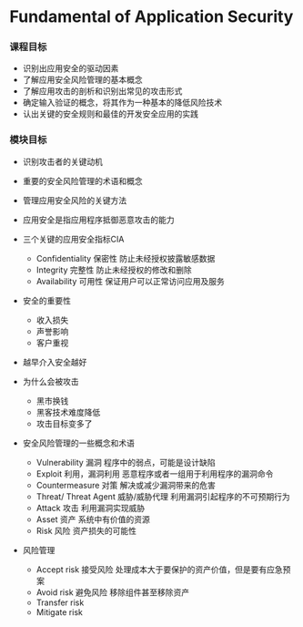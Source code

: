 # Fundamental of Application Security

### 课程目标

* 识别出应用安全的驱动因素
* 了解应用安全风险管理的基本概念
* 了解应用攻击的剖析和识别出常见的攻击形式
* 确定输入验证的概念，将其作为一种基本的降低风险技术
* 认出关键的安全规则和最佳的开发安全应用的实践

### 模块目标

* 识别攻击者的关键动机
* 重要的安全风险管理的术语和概念
* 管理应用安全风险的关键方法

* 应用安全是指应用程序抵御恶意攻击的能力

* 三个关键的应用安全指标CIA

  * Confidentiality 保密性 防止未经授权披露敏感数据
  * Integrity 完整性 防止未经授权的修改和删除
  * Availability 可用性 保证用户可以正常访问应用及服务

* 安全的重要性
  * 收入损失
  * 声誉影响
  * 客户重视
* 越早介入安全越好
* 为什么会被攻击
  * 黑市换钱
  * 黑客技术难度降低
  * 攻击目标变多了
* 安全风险管理的一些概念和术语
  * Vulnerability 漏洞 程序中的弱点，可能是设计缺陷
  * Exploit 利用，漏洞利用   恶意程序或者一组用于利用程序的漏洞命令
  * Countermeasure 对策 解决或减少漏洞带来的危害
  * Threat/ Threat Agent 威胁/威胁代理 利用漏洞引起程序的不可预期行为
  * Attack 攻击 利用漏洞实现威胁
  * Asset 资产 系统中有价值的资源
  * Risk 风险 资产损失的可能性
* 风险管理
  * Accept risk 接受风险 处理成本大于要保护的资产价值，但是要有应急预案
  * Avoid risk 避免风险 移除组件甚至移除资产
  * Transfer risk 
  * Mitigate risk  



